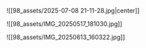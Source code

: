 ![[98_assets/2025-07-08 21-11-28.jpg|center]]

![[98_assets/IMG_20250517_181030.jpg]]

![[98_assets/IMG_20250613_160322.jpg]]